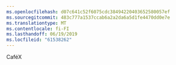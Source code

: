 ```yaml
---
ms.openlocfilehash: d07c641c52f6075cdc38494220403652580057ef
ms.sourcegitcommit: 483c777a1537ccab6a2a2da6a5d1fe4470dd0e7e
ms.translationtype: MT
ms.contentlocale: fi-FI
ms.lasthandoff: 06/19/2019
ms.locfileid: "61538262"
---
```

CaféX